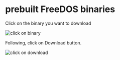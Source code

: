 
# prebuilt FreeDOS binaries

Click on the binary you want to download

![click on binary](https://github.com/markjolesen/dosutil/tree/master/binary/click.png)


Following, click on Download button.

![click on download](https://github.com/markjolesen/dosutil/tree/master/binary/download.png)



